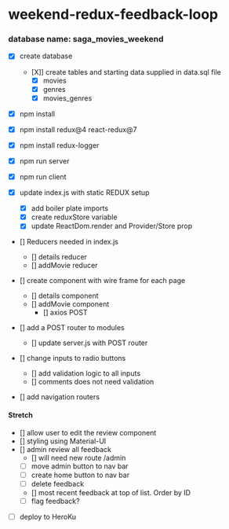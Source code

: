 # weekend-redux-feedback-loop

### database name: saga_movies_weekend

- [X] create database 
    - [X]] create tables and starting data supplied in data.sql file
        - [X] movies
        - [X] genres
        - [X] movies_genres
- [X] npm install
- [X] npm install redux@4 react-redux@7
- [X] npm install redux-logger
- [X] npm run server
- [X] npm run client

- [X] update index.js with static REDUX setup
    - [X] add boiler plate imports
    - [X] create reduxStore variable
    - [X] update ReactDom.render and Provider/Store prop

- [] Reducers needed in index.js
    - [] details reducer
    - [] addMovie reducer


- [] create component with wire frame for each page
    - [] details component
    - [] addMovie component
        - [] axios POST

- [] add a POST router to modules
    - [] update server.js with POST router

- [] change inputs to radio buttons
    - [] add validation logic to all inputs
    - [] comments does not need validation

- [] add navigation routers


#### Stretch

- [] allow user to edit the review component
- [] styling using Material-UI
- [] admin review all feedback
    - [] will need new route /admin
    - [ ] move admin button to nav bar
    - [ ] create home button to nav bar
    - [ ] delete feedback
    - [] most recent feedback at top of list. Order by ID
    - [ ] flag feedback?

- [ ] deploy to HeroKu
